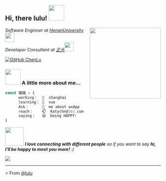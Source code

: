 


  
  
  <h2> Hi, there lulu! <img src="https://media.giphy.com/media/mGcNjsfWAjY5AEZNw6/giphy.gif" width="50"></h2>
<img align='right' src="https://media.giphy.com/media/ieyl9zmCjO4b4t6qoY/giphy.gif" width="230">
<p><em>Software Enginner at <a href="http://www.henu.edu.cn/">HenanUniversity</a><img src="https://media.giphy.com/media/fYSnHlufseco8Fh93Z/giphy.gif" width="30"></br>Developer Consultant at <a href="https://www.thoughtworks.com">正大</a><img src="https://media.giphy.com/media/WUlplcMpOCEmTGBtBW/giphy.gif" width="30"> 
</em></p>

[![GitHub ChenLu](https://img.shields.io/github/followers/KatyChenLu?label=follow&style=social)](https://github.com/KatyChenLu)


### <img src="https://media.giphy.com/media/VgCDAzcKvsR6OM0uWg/giphy.gif" width="50"> A little more about me...  

```javascript
const 璐璐 = {
      working：  🔭  shanghai
      learning： 🌱  vue
      Ask：      💬  me about wxApp
      reach：    📫  Katychn@163.com
      saying：   😄  being HAPPY!
}
```

<img src="https://media.giphy.com/media/LnQjpWaON8nhr21vNW/giphy.gif" width="60"> <em><b>I love connecting with different people</b> so if you want to say <b>hi, I'll be happy to meet you more!</b> :)</em>


![](https://github-readme-stats.vercel.app/api?username=KatyChenLu&show_icons=true&count_private=true&title_color=E88795&icon_color=FF33FF&text_color=D6BCD5&bg_color=151515)
  
  
---

⭐️ From [@lulu](https://github.com/KatyChenLu)
